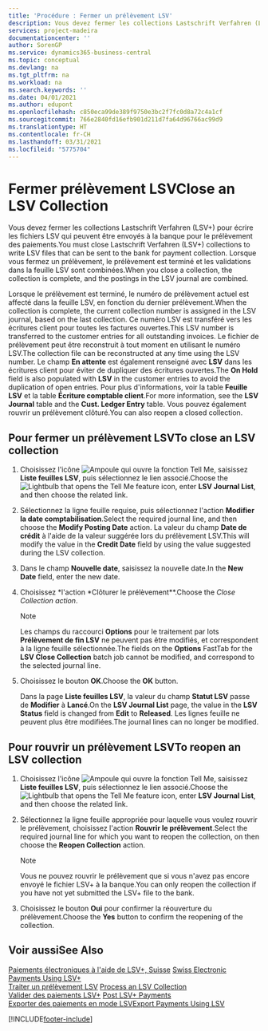 ```yaml
---
title: 'Procédure : Fermer un prélèvement LSV'
description: Vous devez fermer les collections Lastschrift Verfahren (LSV+) pour écrire les fichiers LSV qui peuvent être envoyés à la banque pour le prélèvement des paiements. Lorsque vous fermez un prélèvement, le prélèvement est terminé et les validations dans la feuille LSV sont combinées.
services: project-madeira
documentationcenter: ''
author: SorenGP
ms.service: dynamics365-business-central
ms.topic: conceptual
ms.devlang: na
ms.tgt_pltfrm: na
ms.workload: na
ms.search.keywords: ''
ms.date: 04/01/2021
ms.author: edupont
ms.openlocfilehash: c850eca99de389f9750e3bc2f7fc0d8a72c4a1cf
ms.sourcegitcommit: 766e2840fd16efb901d211d7fa64d96766ac99d9
ms.translationtype: HT
ms.contentlocale: fr-CH
ms.lasthandoff: 03/31/2021
ms.locfileid: "5775704"
---
```

# <a name="close-an-lsv-collection"></a><span data-ttu-id="369a1-104">Fermer prélèvement LSV</span><span class="sxs-lookup"><span data-stu-id="369a1-104">Close an LSV Collection</span></span>
<span data-ttu-id="369a1-105">Vous devez fermer les collections Lastschrift Verfahren (LSV+) pour écrire les fichiers LSV qui peuvent être envoyés à la banque pour le prélèvement des paiements.</span><span class="sxs-lookup"><span data-stu-id="369a1-105">You must close Lastschrift Verfahren (LSV+) collections to write LSV files that can be sent to the bank for payment collection.</span></span> <span data-ttu-id="369a1-106">Lorsque vous fermez un prélèvement, le prélèvement est terminé et les validations dans la feuille LSV sont combinées.</span><span class="sxs-lookup"><span data-stu-id="369a1-106">When you close a collection, the collection is complete, and the postings in the LSV journal are combined.</span></span>  

<span data-ttu-id="369a1-107">Lorsque le prélèvement est terminé, le numéro de prélèvement actuel est affecté dans la feuille LSV, en fonction du dernier prélèvement.</span><span class="sxs-lookup"><span data-stu-id="369a1-107">When the collection is complete, the current collection number is assigned in the LSV journal, based on the last collection.</span></span> <span data-ttu-id="369a1-108">Ce numéro LSV est transféré vers les écritures client pour toutes les factures ouvertes.</span><span class="sxs-lookup"><span data-stu-id="369a1-108">This LSV number is transferred to the customer entries for all outstanding invoices.</span></span> <span data-ttu-id="369a1-109">Le fichier de prélèvement peut être reconstruit à tout moment en utilisant le numéro LSV.</span><span class="sxs-lookup"><span data-stu-id="369a1-109">The collection file can be reconstructed at any time using the LSV number.</span></span> <span data-ttu-id="369a1-110">Le champ **En attente** est également renseigné avec **LSV** dans les écritures client pour éviter de dupliquer des écritures ouvertes.</span><span class="sxs-lookup"><span data-stu-id="369a1-110">The **On Hold** field is also populated with **LSV** in the customer entries to avoid the duplication of open entries.</span></span> <span data-ttu-id="369a1-111">Pour plus d'informations, voir la table **Feuille LSV** et la table **Écriture comptable client**.</span><span class="sxs-lookup"><span data-stu-id="369a1-111">For more information, see the **LSV Journal** table and the **Cust. Ledger Entry** table.</span></span> <span data-ttu-id="369a1-112">Vous pouvez également rouvrir un prélèvement clôturé.</span><span class="sxs-lookup"><span data-stu-id="369a1-112">You can also reopen a closed collection.</span></span>  

## <a name="to-close-an-lsv-collection"></a><span data-ttu-id="369a1-113">Pour fermer un prélèvement LSV</span><span class="sxs-lookup"><span data-stu-id="369a1-113">To close an LSV collection</span></span>  

1.  <span data-ttu-id="369a1-114">Choisissez l'icône ![Ampoule qui ouvre la fonction Tell Me](../../media/ui-search/search_small.png "Dites-moi ce que vous voulez faire"), saisissez **Liste feuilles LSV**, puis sélectionnez le lien associé.</span><span class="sxs-lookup"><span data-stu-id="369a1-114">Choose the ![Lightbulb that opens the Tell Me feature](../../media/ui-search/search_small.png "Tell me what you want to do") icon, enter **LSV Journal List**, and then choose the related link.</span></span>  
2.  <span data-ttu-id="369a1-115">Sélectionnez la ligne feuille requise, puis sélectionnez l'action **Modifier la date comptabilisation**.</span><span class="sxs-lookup"><span data-stu-id="369a1-115">Select the required journal line, and then choose the **Modify Posting Date** action.</span></span> <span data-ttu-id="369a1-116">La valeur du champ **Date de crédit** à l'aide de la valeur suggérée lors du prélèvement LSV.</span><span class="sxs-lookup"><span data-stu-id="369a1-116">This will modify the value in the **Credit Date** field by using the value suggested during the LSV collection.</span></span>  
3.  <span data-ttu-id="369a1-117">Dans le champ **Nouvelle date**, saisissez la nouvelle date.</span><span class="sxs-lookup"><span data-stu-id="369a1-117">In the **New Date** field, enter the new date.</span></span>  
4.  <span data-ttu-id="369a1-118">Choisissez \*l'action \*Clôturer le prélèvement\*\*.</span><span class="sxs-lookup"><span data-stu-id="369a1-118">Choose the **Close Collection* action*.</span></span>  

    > [!NOTE]  
    >  <span data-ttu-id="369a1-119">Les champs du raccourci **Options** pour le traitement par lots **Prélèvement de fin LSV** ne peuvent pas être modifiés, et correspondent à la ligne feuille sélectionnée.</span><span class="sxs-lookup"><span data-stu-id="369a1-119">The fields on the **Options** FastTab for the **LSV Close Collection** batch job cannot be modified, and correspond to the selected journal line.</span></span>  

5.  <span data-ttu-id="369a1-120">Choisissez le bouton **OK**.</span><span class="sxs-lookup"><span data-stu-id="369a1-120">Choose the **OK** button.</span></span>  

    <span data-ttu-id="369a1-121">Dans la page **Liste feuilles LSV**, la valeur du champ **Statut LSV** passe de **Modifier** à **Lancé**.</span><span class="sxs-lookup"><span data-stu-id="369a1-121">On the **LSV Journal List** page, the value in the **LSV Status** field is changed from **Edit** to **Released**.</span></span> <span data-ttu-id="369a1-122">Les lignes feuille ne peuvent plus être modifiées.</span><span class="sxs-lookup"><span data-stu-id="369a1-122">The journal lines can no longer be modified.</span></span>  

## <a name="to-reopen-an-lsv-collection"></a><span data-ttu-id="369a1-123">Pour rouvrir un prélèvement LSV</span><span class="sxs-lookup"><span data-stu-id="369a1-123">To reopen an LSV collection</span></span>  

1.  <span data-ttu-id="369a1-124">Choisissez l'icône ![Ampoule qui ouvre la fonction Tell Me](../../media/ui-search/search_small.png "Dites-moi ce que vous voulez faire"), saisissez **Liste feuilles LSV**, puis sélectionnez le lien associé.</span><span class="sxs-lookup"><span data-stu-id="369a1-124">Choose the ![Lightbulb that opens the Tell Me feature](../../media/ui-search/search_small.png "Tell me what you want to do") icon, enter **LSV Journal List**, and then choose the related link.</span></span>  
2.  <span data-ttu-id="369a1-125">Sélectionnez la ligne feuille appropriée pour laquelle vous voulez rouvrir le prélèvement, choisissez l'action **Rouvrir le prélèvement**.</span><span class="sxs-lookup"><span data-stu-id="369a1-125">Select the required journal line for which you want to reopen the collection, on then choose the **Reopen Collection** action.</span></span>  

    > [!NOTE]  
    >  <span data-ttu-id="369a1-126">Vous ne pouvez rouvrir le prélèvement que si vous n'avez pas encore envoyé le fichier LSV+ à la banque.</span><span class="sxs-lookup"><span data-stu-id="369a1-126">You can only reopen the collection if you have not yet submitted the LSV+ file to the bank.</span></span>  

3.  <span data-ttu-id="369a1-127">Choisissez le bouton **Oui** pour confirmer la réouverture du prélèvement.</span><span class="sxs-lookup"><span data-stu-id="369a1-127">Choose the **Yes** button to confirm the reopening of the collection.</span></span>  

## <a name="see-also"></a><span data-ttu-id="369a1-128">Voir aussi</span><span class="sxs-lookup"><span data-stu-id="369a1-128">See Also</span></span>  
 <span data-ttu-id="369a1-129">[Paiements électroniques à l'aide de LSV+, Suisse](swiss-electronic-payments-using-lsv-.md) </span><span class="sxs-lookup"><span data-stu-id="369a1-129">[Swiss Electronic Payments Using LSV+](swiss-electronic-payments-using-lsv-.md) </span></span>  
 <span data-ttu-id="369a1-130">[Traiter un prélèvement LSV](how-to-process-an-lsv-collection.md) </span><span class="sxs-lookup"><span data-stu-id="369a1-130">[Process an LSV Collection](how-to-process-an-lsv-collection.md) </span></span>  
 <span data-ttu-id="369a1-131">[Valider des paiements LSV+](how-to-post-lsv-payments.md) </span><span class="sxs-lookup"><span data-stu-id="369a1-131">[Post LSV+ Payments](how-to-post-lsv-payments.md) </span></span>  
 [<span data-ttu-id="369a1-132">Exporter des paiements en mode LSV</span><span class="sxs-lookup"><span data-stu-id="369a1-132">Export Payments Using LSV</span></span>](how-to-export-payments-using-lsv.md)


[!INCLUDE[footer-include](../../includes/footer-banner.md)]